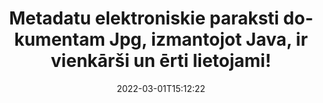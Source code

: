 ---
############################# Static ############################
layout: "auto-gen-signature"
date: 2022-03-01T15:12:22
draft: false
operation: Sign
signaturetype: Metadata
fileformat: Jpg
productName: Java
lang: lv
productCode: java
otherformats: pdf doc docx docm dot dotm dotx odt ott rtf xls xlsx xlsm xlsb csv ods ots xltx xltm ppt pptx pps ppsx odp otp potx potm pptm ppsm png jpg bmp gif tiff svg webp wmf
breadcrumb: Put Metadata signature on Jpg for Java

############################# Head ############################
head_title: "Pievienojiet metadatu elektroniskos parakstus Jpg dokumentiem, izmantojot Java"
head_description: "Izmantojiet metadatus kā slēptos elektroniskos parakstus savos Jpg dokumentos, izmantojot dažas Java koda rindiņas. Izmantojiet GroupDocs Document Signature API, lai e-parakstītu savus biznesa dokumentus un failus ar metadatu informāciju."

############################# Header ############################
title: "Metadatu elektroniskie paraksti dokumentam Jpg, izmantojot Java, ir vienkārši un ērti lietojami!"
description: "eParakstiet savus Jpg dokumentus un līgumus ar slēptiem metadatu ierakstiem. Ģenerējiet metadatus PDF failiem, MS Word dokumentiem, MS Excel darbgrāmatām, MS PowerPoint prezentācijām un dažādiem attēlu formātiem bez problēmām un papildu kodēšanas."
bg_image: "https://cms.admin.containerize.com/templates/aspose/App_Themes/V3/images/bg/header1.png"
bg_overlay: false
button:
    enable: true

############################# SubMenu ############################
submenu:
    enable: true

    left:
        img_alt: "GroupDocs.Signature for Java"
        image: "https://cms.admin.containerize.com/templates/groupdocs/images/product-logos/90x90-noborder/groupdocs-signature-java.png"
        product: "GroupDocs.Signature"
        platform: "Java"



############################# About ############################
about:
    enable: true
    title: "Par GroupDocs.Signature for Java metadatu parakstu API"
    content: |
        [GroupDocs.Signature for Java](https://products.groupdocs.com/signature/java/) ir populāra API digitālo dokumentu e-parakstīšanai. Ir pieejami paraksti, piemēram, teksti, attēli, digitālie sertifikāti, svītrkodi, QR kodi, zīmogi vai metadati. Parakstus var ievietot PDF failos, MS Word dokumentos, MS Excel darbgrāmatās, MS PowerPoint prezentācijās, Adobe Photoshop failos un dažādos attēlu formātos. Klienti var parakstīt savus dokumentus un atjaunināt, meklēt, pārbaudīt, dzēst vai priekšskatīt uz šiem dokumentiem uzliktos e-parakstus. Turklāt tiek nodrošinātas daudzas parakstu pielāgošanas iespējas.
    

############################# Steps ############################
steps:
    enable: true
    title_left: "Darbības, lai parakstītu Jpg ar Metadata programmā Java"
    content_left: |
        [GroupDocs.Signature for Java](https://products.groupdocs.com/signature/java/) nodrošina iespēju ātri un vienkārši parakstīt Jpg dokumentus ar Metadata parakstiem.
        
        * Izveidojiet paraksta klases gadījumu, kas nodrošina Jpg failu, kas paredzēts parakstīšanai kā ceļš vai atmiņas straume
        * Izveidojiet SignOptions klasi un iestatiet visus pieprasītos datus.
        * Izsauciet metodi Signature.Sign(), kas nodod izvades Jpg failu vai atmiņas straumi

    title_right: " Sistēmas prasības"
    content_right: |
        GroupDocs.Signature for Java tiek atbalstīti visās lielākajās platformās un operētājsistēmās. Pirms tālāk norādītā koda izpildes, lūdzu, pārliecinieties, vai jūsu sistēmā ir instalēti šādi priekšnosacījumi.

        * Operētājsistēmas: Microsoft Windows, Linux, MacOS
        * Izstrādes vides: NetBeans, Intellij IDEA, Eclipse, etc.
        * Java runtime: J2SE 6.0 and above
        * Iegūstiet jaunāko GroupDocs.Signature for Java no [Maven](https://repository.groupdocs.com/webapp/#/artifacts/browse/tree/General/repo/com/groupdocs/groupdocs-signature)
         
    code: |
        ```java    
                
        // Set up input Jpg file
        String filePath = "input.jpg";
        // Set up output file
        String outputFilePath = "output.jpg";

        // Instantiate Signature for input file
        Signature signature = new Signature(filePath);

        // instantiate metadata signing options
        MetadataSignOptions options = new MetadataSignOptions();

        // Specify different Metadata Signatures and add them to options signature collection
        // set start id
        int imgsMetadataId = 41996;
        // setup int value
        ImageMetadataSignature mdSign_DocId = new ImageMetadataSignature(imgsMetadataId++, 123456); // int
        options.getSignatures().add(mdSign_DocId);
        // setup Author property
        ImageMetadataSignature mdSign_Author = new ImageMetadataSignature(imgsMetadataId++, "Mr.Scherlock Holmes"); // string
        options.getSignatures().add(mdSign_Author);
        // setup data of sign date
        ImageMetadataSignature mdSign_Date = new ImageMetadataSignature(imgsMetadataId++, new Date()); // DateTime
        options.getSignatures().add(mdSign_Date);
        // setup double
        ImageMetadataSignature mdSign_Amnt = new ImageMetadataSignature(imgsMetadataId++, 123.456); //decimal value
        options.getSignatures().add(mdSign_Amnt);

        // sign Jpg document
        SignResult result = signature.sign(outputFilePath, options);

        ```

############################# Demos ############################
demos:
    enable: true
    title: "Dokumentu Jpg parakstīšana, izmantojot Metadata tiešraides demonstrāciju"
    content: |
       Parakstiet Jpg failu ar dažādiem parakstiem tūlīt, apmeklējot vietni [GroupDocs.Signature App](https://products.groupdocs.app/signature/family). Jūs gaida bezmaksas tiešsaistes demonstrācija.          

############################# More Formats ############################
more_formats:
    enable: true
    title: "Citi atbalstītie Metadata paraksti priekš Java"
    content: |
        "Varat arī parakstīt Jpg ar citiem paraksta veidiem. Lūdzu, skatiet sarakstu zemāk."
    format: 
       
       
back_to_top:
    enable: true
---